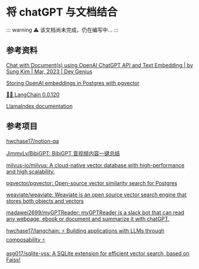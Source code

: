 # 将 chatGPT 与文档结合

::: warning
⚠️ 该文档尚未完成，仍在编写中...
:::

## 参考资料

[Chat with Document(s) using OpenAI ChatGPT API and Text Embedding | by Sung Kim | Mar, 2023 | Dev Genius](https://blog.devgenius.io/chat-with-document-s-using-openai-chatgpt-api-and-text-embedding-6a0ce3dc8bc8)

[Storing OpenAI embeddings in Postgres with pgvector](https://supabase.com/blog/openai-embeddings-postgres-vector)

[🦜🔗 LangChain 0.0.120](https://langchain.readthedocs.io/en/latest/reference.html)

[LlamaIndex documentation](https://gpt-index.readthedocs.io/en/latest/index.html)

## 参考项目

[hwchase17/notion-qa](https://github.com/hwchase17/notion-qa)

[JimmyLv/BibiGPT: BibiGPT 音视频内容一键总结](https://github.com/JimmyLv/BibiGPT)

[milvus-io/milvus: A cloud-native vector database with high-performance and high scalability.](https://github.com/milvus-io/milvus)

[pgvector/pgvector: Open-source vector similarity search for Postgres](https://github.com/pgvector/pgvector)

[weaviate/weaviate: Weaviate is an open source vector search engine that stores both objects and vectors](https://github.com/weaviate/weaviate)

[madawei2699/myGPTReader: myGPTReader is a slack bot that can read any webpage, ebook or document and summarize it with chatGPT.](https://github.com/madawei2699/myGPTReader)

[hwchase17/langchain: ⚡ Building applications with LLMs through composability ⚡](https://github.com/hwchase17/langchain)

[asg017/sqlite-vss: A SQLite extension for efficient vector search, based on Faiss!](https://github.com/asg017/sqlite-vss)